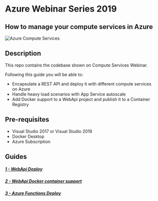 # Azure Webinar Series 2019

## How to manage your compute services in Azure

![Azure Compute Services](/Webinar.AzureCompute/Webinar.AzureCompute/screenshots/containers/1-Azure.png)

## Description

This repo contains the codebase shown on Compute Services Webinar.

Following this guide you will be able to:
- Encapsulate a REST API and deploy it with different compute services on Azure
- Handle heavy load scenarios with App Service autoscale
- Add Docker support to a WebApi project and publish it to a Container Registry


## Pre-requisites

- Visual Studio 2017 or Visual Studio 2019
- Docker Desktop
- Azure Subscription

## Guides

##### [1 - WebApi Deploy](/AzureWebinarSeries-WebApi.md)
##### [2 - WebApi Docker container support](/AzureWebinarSeries-Docker.md)
##### [3 - Azure Functions Deploy](/AzureWebinarSeries-Functions.md)